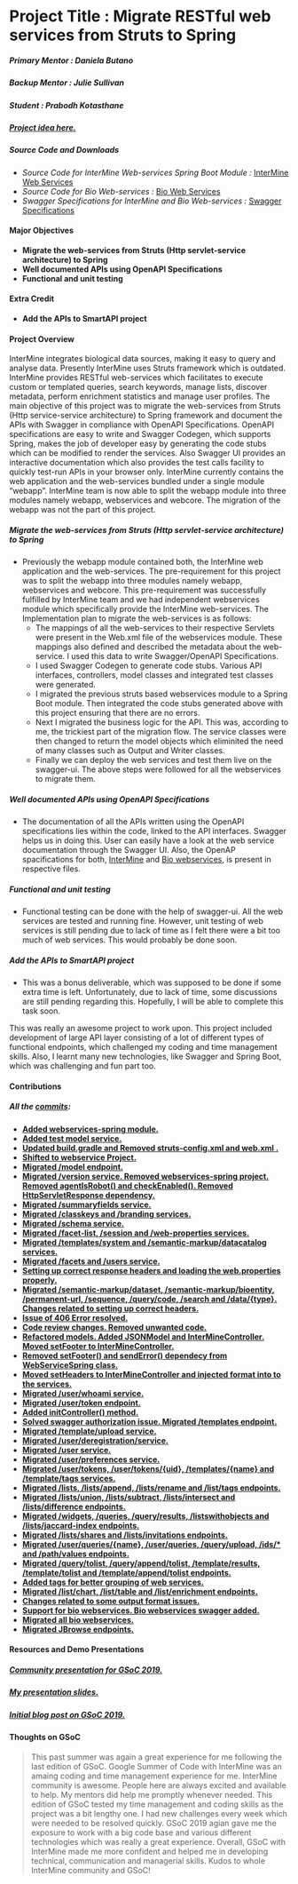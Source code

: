# Project Title : Migrate RESTful web services from Struts to Spring

##### **Primary Mentor  :** Daniela Butano
##### **Backup Mentor   :** Julie Sullivan
##### **Student         :** Prabodh Kotasthane
##### [**Project idea here.**](http://intermine.org/gsoc/project-ideas/2019/#migrate-restful-web-services-from-struts-to-spring)

##### Source Code and Downloads 
+ *Source Code for InterMine Web-services Spring Boot Module :* [InterMine Web Services](https://github.com/PKatGITHUB/intermine/tree/ws-spring/intermine/webservices) 
+ *Source Code for Bio Web-services :* [Bio Web Services](https://github.com/PKatGITHUB/intermine/tree/ws-spring/bio/webservices)
+ *Swagger Specifications for InterMine and Bio Web-services :* [Swagger Specifications](https://github.com/PKatGITHUB/intermine-ws-spring-swagger)

#### Major Objectives 
* **Migrate the web-services from Struts (Http servlet-service architecture) to Spring**
* **Well documented APIs using OpenAPI Specifications**
* **Functional and unit testing**

#### Extra Credit 
* **Add the APIs to SmartAPI project**

#### Project Overview 
InterMine integrates biological data sources, making it easy to query and analyse data. Presently InterMine uses Struts framework which is outdated. InterMine provides RESTful web-services which facilitates to execute custom or templated queries, search keywords, manage lists, discover metadata, perform enrichment statistics and manage user profiles. The main objective of this project was to migrate the web-services from Struts (Http service-service architecture) to Spring framework and document the APIs with Swagger in compliance with OpenAPI Specifications. OpenAPI specifications are easy to write and Swagger Codegen, which supports Spring, makes the job of developer easy by generating the code stubs which can be modified to render the services. Also Swagger UI provides an interactive documentation which also provides the test calls facility to quickly test-run APIs in your browser only. InterMine currently contains the web application and the web-services bundled under a single module “webapp”. InterMine team is now able to split the webapp module into three modules namely webapp, webservices and webcore. The migration of the webapp was not the part of this project.

##### Migrate the web-services from Struts (Http servlet-service architecture) to Spring
* Previously the webapp module contained both, the InterMine web application and the web-services. The pre-requirement for this project was to split the webapp into three modules namely webapp, webservices and webcore. This pre-requirement was successfully fulfilled by InterMine team and we had independent webservices module which specifically provide the InterMine web-services.
The Implementation plan to migrate the web-services is as follows:
  * The mappings of all the web-services to their respective Servlets were present in the Web.xml file of the webservices module. These mappings also defined and described the metadata about the web-service. I used this data to write Swagger/OpenAPI Specifications.
  * I used Swagger Codegen to generate code stubs. Various API interfaces, controllers, model classes and integrated test classes were generated.
  * I migrated the previous struts based webservices module to a Spring Boot module. Then integrated the code stubs generated above with this project ensuring that there are no errors.
  * Next I migrated the business logic for the API. This was, according to me, the trickiest part of the migration flow. The service classes were then changed to return the model objects which eliminited the need of many classes such as Output and Writer classes.
  * Finally we can deploy the web services and test them live on the swagger-ui. The above steps were followed for all the webservices to migrate them.

##### Well documented APIs using OpenAPI Specifications
+ The documentation of all the APIs written using the OpenAPI specifications lies within the code, linked to the API interfaces. Swagger helps us in doing this. User can easily have a look at the web service documentation through the Swagger UI. Also, the  OpenAP spacifications for both, [InterMine](https://github.com/PKatGITHUB/intermine-ws-spring-swagger/blob/master/InterMine_OpenAPI_Specifications.json) and [Bio webservices](https://github.com/PKatGITHUB/intermine-ws-spring-swagger/blob/master/Bio_OpenAPI_Specifications.json), is present in respective files.  

##### Functional and unit testing
+ Functional testing can be done with the help of swagger-ui. All the web services are tested and running fine. However, unit testing of web services is still pending due to lack of time as I felt there were a bit too much of web services. This would probably be done soon.

##### Add the APIs to SmartAPI project
+ This was a bonus deliverable, which was supposed to be done if some extra time is left. Unfortunately, due to lack of time, some discussions are still pending regarding this. Hopefully, I will be able to complete this task soon. 

This was really an awesome project to work upon. This project included development of large API layer consisting of a lot of different types of functional endpoints, which challenged my coding and time management skills. Also, I learnt many new technologies, like Swagger and Spring Boot, which was challenging and fun part too.

#### Contributions 
##### All the [commits](https://github.com/PKatGITHUB/intermine/commits/ws-spring): 
+ **[Added webservices-spring module.](https://github.com/PKatGITHUB/intermine/commit/259227030f7a5dda9996ef840b584cf2e6d6ea03)**
+ **[Added test model service.](https://github.com/PKatGITHUB/intermine/commit/d46649ea382f8fee560320000752cce6e04a7a78)**
+ **[Updated build.gradle and Removed struts-config.xml and web.xml .](https://github.com/PKatGITHUB/intermine/commit/c5c7483e298809ccb4a8e7cd6b7bd19a53a40447)**
+ **[Shifted to webservice Project.](https://github.com/PKatGITHUB/intermine/commit/97f49e30610d60d5ea2f5ed3b85f7bc43903ef93)**
+ **[Migrated /model endpoint.](https://github.com/PKatGITHUB/intermine/commit/308a25a41686548aec7df0b844d70edd34175a93)**
+ **[Migrated /version service. Removed webservices-spring project. Removed agentIsRobot() and checkEnabled(). Removed HttpServletResponse dependency.](https://github.com/PKatGITHUB/intermine/commit/82ec2a39d79969f78732b36af44ef0f8442b7182)**
+ **[Migrated /summaryfields service.](https://github.com/PKatGITHUB/intermine/commit/4aa0b2ceff4b465ca27637d6942bf4b7052a18d5)**
+ **[Migrated /classkeys and /branding services.](https://github.com/PKatGITHUB/intermine/commit/11973a6c17e93f4f1902334cede5de64ceaf5034)**
+ **[Migrated /schema service.](https://github.com/PKatGITHUB/intermine/commit/88733240dd400130bdc000d1b1c6b9b729af8e8b)**
+ **[Migrated /facet-list, /session and /web-properties services.](https://github.com/PKatGITHUB/intermine/commit/ae28ef191fc35f5465cec5833a92dd3d22d1ef33)**
+ **[Migrated /templates/system and /semantic-markup/datacatalog services.](https://github.com/PKatGITHUB/intermine/commit/86e2ad43d3d0e788fc000a0a38a172b314339a39)**
+ **[Migrated /facets and /users service.](https://github.com/PKatGITHUB/intermine/commit/c584457af1fc4dd7578ea555929e66f6d6e111fd)**
+ **[Setting up correct response headers and loading the web.properties properly.](https://github.com/PKatGITHUB/intermine/commit/3e4bd26dc21614e1236420d9a413d1316b8e1537)**
+ **[Migrated /semantic-markup/dataset, /semantic-markup/bioentity, /permanent-url, /sequence, /query/code, /search and /data/{type}. Changes related to setting up correct headers.](https://github.com/PKatGITHUB/intermine/commit/6df1b24a40dfa22a971751b6f1fb2c83e8d564b0)**
+ **[Issue of 406 Error resolved.](https://github.com/PKatGITHUB/intermine/commit/753b105ecb4b9f558b88ed3a101ac5b2ec9ffa37)**
+ **[Code review changes. Removed unwanted code.](https://github.com/PKatGITHUB/intermine/commit/e55503c438b6d35dd878259fdf14bc40b037d77b)**
+ **[Refactored models. Added JSONModel and InterMineController. Moved setFooter to InterMineController.](https://github.com/PKatGITHUB/intermine/commit/f4062c7d52c373389b390e023462676bf8141379)**
+ **[Removed setFooter() and sendError() dependecy from WebServiceSpring class.](https://github.com/PKatGITHUB/intermine/commit/17ea084ccf3141993c70e1222db2c3b3be6c3c75)**
+ **[Moved setHeaders to InterMineController and injected format into to the services.](https://github.com/PKatGITHUB/intermine/commit/aee604840b5f60e2f01296bd74840fdcb7db3d2b)**
+ **[Migrated /user/whoami service.](https://github.com/PKatGITHUB/intermine/commit/3bdf80307fbcccad79f6694d30fccfe97f9e3cc7)**
+ **[Migrated /user/token endpoint.](https://github.com/PKatGITHUB/intermine/commit/fc0fd284d3bdb6f442264aaabb9114ccb331393c)**
+ **[Added initController() method.](https://github.com/PKatGITHUB/intermine/commit/65be574d42399155bc722be7ff47aa83ac03af14)**
+ **[Solved swagger authorization issue. Migrated /templates endpoint.](https://github.com/PKatGITHUB/intermine/commit/06917467be8124d7e74147993c559c3d52bf9750)**
+ **[Migrated /template/upload service.](https://github.com/PKatGITHUB/intermine/commit/591aaa361cb5326a0c04d0b9de270aa3dc9eba43)**
+ **[Migrated /user/deregistration/service.](https://github.com/PKatGITHUB/intermine/commit/aeae7b2d658e77dbef23ffdae891fa7d03fa8455)**
+ **[Migrated /user service.](https://github.com/PKatGITHUB/intermine/commit/7398567751caabc1eba970db9a55ec4581639a4c)**
+ **[Migrated /user/preferences service.](https://github.com/PKatGITHUB/intermine/commit/c9570c1e577fcbba77d8dd301fcdd793b6725cf7)**
+ **[Migrated /user/tokens, /user/tokens/{uid}, /templates/{name} and /template/tags services.](https://github.com/PKatGITHUB/intermine/commit/2c251a5114dc294a3c0f50f4a3711b5c923d82b5)**
+ **[Migrated /lists, /lists/append, /lists/rename and /list/tags endpoints.](https://github.com/PKatGITHUB/intermine/commit/efda1df5c4a394f6c7f68ea0cd2546a572e1d783)**
+ **[Migrated /lists/union, /lists/subtract, /lists/intersect and /lists/difference endpoints.](https://github.com/PKatGITHUB/intermine/commit/f501ad7c7b7068f39b0a5cf4dd2218732847c245)**
+ **[Migrated /widgets, /queries, /query/results, /listswithobjects and /lists/jaccard-index endpoints.](https://github.com/PKatGITHUB/intermine/commit/a872cf68dbf4dcbe531ce7698cf701cc26426389)**
+ **[Migrated /lists/shares and /lists/invitations endpoints.](https://github.com/PKatGITHUB/intermine/commit/e7ec8d097c5b7e71832a51549a6eed7d3cbe0bd0)**
+ **[Migrated /user/queries/{name}, /user/queries, /query/upload, /ids/* and /path/values endpoints.](https://github.com/PKatGITHUB/intermine/commit/d3ef64f5ba87447f7eb8c44577df9ddbdb1014e5)**
+ **[Migrated /query/tolist, /query/append/tolist, /template/results, /template/tolist and /template/append/tolist endpoints.](https://github.com/PKatGITHUB/intermine/commit/475fca02471c4eab1a127e01c98a6f57774d2d7a)**
+ **[Added tags for better grouping of web services.](https://github.com/PKatGITHUB/intermine/commit/7263d937ac4d55f98f5ae12e3785bd27e782a832)**
+ **[Migrated /list/chart, /list/table and /list/enrichment endpoints.](https://github.com/PKatGITHUB/intermine/commit/cbd4061083dd1f50619929d974ec2d6a475e3e3a)**
+ **[Changes related to some output format issues.](https://github.com/PKatGITHUB/intermine/commit/ba8ba1d76cc5e957e6022e3188fa331210e2a48b)**
+ **[Support for bio webservices. Bio webservices swagger added.](https://github.com/PKatGITHUB/intermine/commit/2217a274e9998e9bea4c90ad94cb1061b914dd94)**
+ **[Migrated all bio webservices.](https://github.com/PKatGITHUB/intermine/commit/7d4bea98b866ba3330e10c922ff7a9654b10b86d)**
+ **[Migrated JBrowse endpoints.](https://github.com/PKatGITHUB/intermine/commit/fa5bf72da9739757f434af9a693b5ed8a9601c89)**

#### Resources and Demo Presentations

##### [Community presentation for GSoC 2019.](https://intermineorg.wordpress.com/2019/08/15/call-recording-available-gsoc-2019-final-presentations/)
##### [My presentation slides.](https://docs.google.com/presentation/d/16fAWfx1IlK9_orVGKg0bcgT576ecY13BWWf8TnKiV0Q/edit?usp=sharing)
##### [Initial blog post on GSoC 2019.](https://prabodhk.wordpress.com/2019/04/18/gsoc-2019-new-year-new-organisation-new-enthusiasm/)

#### Thoughts on GSoC
>This past summer was again a great experience for me following the last edition of GSoC. Google Summer of Code with InterMine was an amaing coding and time management experience for me. InterMine community is awesome. People here are always excited and available to help. My mentors did help me promptly whenever needed. This edition of GSoC tested my time management and coding skills as the project was a bit lengthy one. I had new challenges every week which were needed to be resolved quickly. GSoC 2019 agian gave me the exposure to work with a big code base and various different technologies which was really a great experience. Overall, GSoC with InterMine made me more confident and helped me in developing technical, communication and managerial skills. Kudos to whole InterMine community and GSoC!
